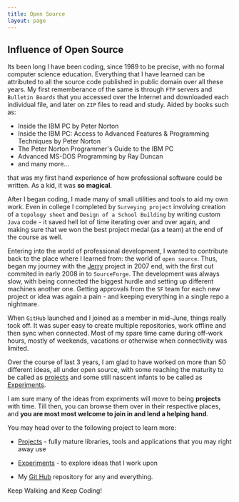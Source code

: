 ```yaml
---
title: Open Source
layout: page
---
```


Influence of Open Source
------------------------

Its been long I have been coding, since 1989 to be precise, with no formal computer science education. Everything
that I have learned can be attributed to all the source code published in public domain over all these years. My
first rememberance of the same is through `FTP` servers and `Bulletin Boards` that you accessed over the Internet
and downloaded each individual file, and later on `ZIP` files to read and study. Aided by books such as:

* Inside the IBM PC by Peter Norton
* Inside the IBM PC: Access to Advanced Features & Programming Techniques by Peter Norton
* The Peter Norton Programmer's Guide to the IBM PC
* Advanced MS-DOS Programming by Ray Duncan
* and many more...

that was my first hand experience of how professional software could be written. As a kid, it was **so magical**.

After I began coding, I made many of small utilities and tools to aid my own work. Even in college
I completed by `Surveying project` involving creation of a `topology sheet` and `Design of a School Building` by
writing custom `Java` code - it saved hell lot of time iterating over and over again, and making sure that we 
won the best project medal (as a team) at the end of the course as well.

Entering into the world of professional development, I wanted to contribute back to the place where I learned from:
the world of `open source`. Thus, began my journey with the <a href="//sangupta.com/projects/jerry">Jerry</a> project
in 2007 end, with the first cut commited in early 2008 in to `SourceForge`. The development was always slow, with
being connected the biggest hurdle and setting up different machines another one. Getting approvals from the `SF` team
for each new project or idea was again a pain - and keeping everything in a single repo a nightmare.

When `GitHub` launched and I joined as a member in mid-June, things really took off. It was super easy to create
multiple repositories, work offline and then sync when connected. Most of my spare time came during off-work hours,
mostly of weekends, vacations or otherwise when connectivity was limited.

Over the course of last 3 years, I am glad to have worked on more than 50 different ideas, all under open source,
with some reaching the maturity to be called as <a href="/projects/index.html">projects</a> and some still nascent 
infants to be called as <a href="/experiments/index.html">Experiments</a>.

I am sure many of the ideas from expriments will move to being **projects** with time. Till then, you can browse
them over in their respective places, and **you are most most welcome to join in and lend a helping hand**.

You may head over to the following project to learn more:

* <a href="/projects/index.html">Projects</a> - fully mature libraries, tools and applications that you may right
away use

* <a href="/experiments/index.html">Experiments</a> - to explore ideas that I work upon

* My <a href="https://github.com/sangupta">Git Hub</a> repository for any and everything.


Keep Walking and Keep Coding!
